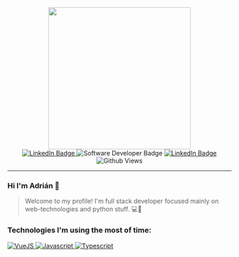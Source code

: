 <div id="header" align="center">
  <img src="https://media3.giphy.com/media/qgQUggAC3Pfv687qPC/giphy.gif?cid=ecf05e47bpd3cw43ghq7uy6xvh6o8a4it2w9445o8axwbgov&rid=giphy.gif&ct=g" width="320"/>
</div>
<div id="BADGES" align="center">
  <a href="https://www.linkedin.com/in/adrian-m-941735185/?trk=public_profile_browsemap&originalSubdomain=cz">
    <img src="https://img.shields.io/badge/LinkedIn-blue?style=for-the-badge&logo=linkedin&logoColor=white" alt="LinkedIn Badge"/>
  </a>
  <img src="https://img.shields.io/badge/-FULLSTACK%20WEB%20DEVELOPER-black?style=for-the-badge" alt="Software Developer Badge"/>
    <a href="https://www.linkedin.com/in/adrian-m-941735185/?trk=public_profile_browsemap&originalSubdomain=cz">
    <img src="https://img.shields.io/badge/LinkedIn-blue?style=for-the-badge&logo=linkedin&logoColor=white" alt="LinkedIn Badge"/>
  </a>
</div>
<div id="BADGES" align="center">
  <img src="https://komarev.com/ghpvc/?username=surzo18&style=flat-square&color=blue" alt="Github Views"/>
  
</div>

<hr/>  

### Hi I'm Adrián 👋

> Welcome to my profile! I'm full stack developer focused mainly on web-technologies and python stuff. 💻🐍

### Technologies I'm using the most of time:

<div id="technologies" align="left">
  <a href="https://vuejs.org/">
    <img src="https://camo.githubusercontent.com/372b662f4b2de885acce0f4619ab56a4ed9259d577cbdac8933b293d6e6f9f3f/68747470733a2f2f696d672e736869656c64732e696f2f62616467652f7675656a732d2532333335343935652e7376673f7374796c653d666f722d7468652d6261646765266c6f676f3d767565646f746a73266c6f676f436f6c6f723d253233344643303844" alt="VueJS"/>
  </a>
    <a href="https://www.javascript.com/">
    <img src="https://camo.githubusercontent.com/aeddc848275a1ffce386dc81c04541654ca07b2c43bbb8ad251085c962672aea/68747470733a2f2f696d672e736869656c64732e696f2f62616467652f6a6176617363726970742d2532333332333333302e7376673f7374796c653d666f722d7468652d6261646765266c6f676f3d6a617661736372697074266c6f676f436f6c6f723d253233463744463145" alt="Javascript"/>
  </a>
      <a href="https://www.javascript.com/">
    <img src="[https://camo.githubusercontent.com/aeddc848275a1ffce386dc81c04541654ca07b2c43bbb8ad251085c962672aea/68747470733a2f2f696d672e736869656c64732e696f2f62616467652f6a6176617363726970742d2532333332333333302e7376673f7374796c653d666f722d7468652d6261646765266c6f676f3d6a617661736372697074266c6f676f436f6c6f723d253233463744463145](https://img.shields.io/badge/TypeScript-007ACC?style=for-the-badge&logo=typescript&logoColor=white)" alt="Typescript"/>
  </a>
</div>


<!--
**surzo18/surzo18** is a ✨ _special_ ✨ repository because its `README.md` (this file) appears on your GitHub profile.

Here are some ideas to get you started:

- 🔭 I’m currently working on ...
- 🌱 I’m currently learning ...
- 👯 I’m looking to collaborate on ...
- 🤔 I’m looking for help with ...
- 💬 Ask me about ...
- 📫 How to reach me: ...
- 😄 Pronouns: ...
- ⚡ Fun fact: ...
-->
